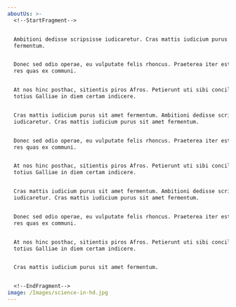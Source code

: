 ```yaml
---
aboutUs: >-
  <!--StartFragment-->


  Ambitioni dedisse scripsisse iudicaretur. Cras mattis iudicium purus sit amet
  fermentum.


  Donec sed odio operae, eu vulputate felis rhoncus. Praeterea iter est quasdam
  res quas ex communi.


  At nos hinc posthac, sitientis piros Afros. Petierunt uti sibi concilium
  totius Galliae in diem certam indicere.


  Cras mattis iudicium purus sit amet fermentum. Ambitioni dedisse scripsisse
  iudicaretur. Cras mattis iudicium purus sit amet fermentum.


  Donec sed odio operae, eu vulputate felis rhoncus. Praeterea iter est quasdam
  res quas ex communi.


  At nos hinc posthac, sitientis piros Afros. Petierunt uti sibi concilium
  totius Galliae in diem certam indicere.


  Cras mattis iudicium purus sit amet fermentum. Ambitioni dedisse scripsisse
  iudicaretur. Cras mattis iudicium purus sit amet fermentum.


  Donec sed odio operae, eu vulputate felis rhoncus. Praeterea iter est quasdam
  res quas ex communi.


  At nos hinc posthac, sitientis piros Afros. Petierunt uti sibi concilium
  totius Galliae in diem certam indicere.


  Cras mattis iudicium purus sit amet fermentum.


  <!--EndFragment-->
image: /Images/science-in-hd.jpg
---
```

